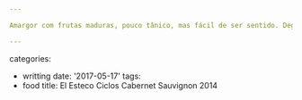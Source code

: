 ```yaml
---

Amargor com frutas maduras, pouco tânico, mas fácil de ser sentido. Degustação pós-visita na bodega.

---
```

categories:
- writting
date: '2017-05-17'
tags:
- food
title: El Esteco Ciclos Cabernet Sauvignon 2014
